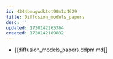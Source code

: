 ```yaml
---
id: 4344bmugwdktot90m1q4629
title: Diffusion_models_papers
desc: ''
updated: 1720142265364
created: 1720142189832
---
```




* [[diffusion_models_papers.ddpm.md]]

